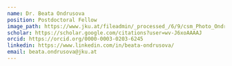 ```yaml
---
name: Dr. Beata Ondrusova
position: Postdoctoral Fellow
image_path: https://www.jku.at/fileadmin/_processed_/6/9/csm_Photo_OndrusovaBeata_7e247c684d.jpg
scholar: https://scholar.google.com/citations?user=wv-J6xoAAAAJ
orcid: https://orcid.org/0000-0003-0203-6245
linkedin: https://www.linkedin.com/in/beata-ondrusova/
email: beata.ondrusova@jku.at
---
```

